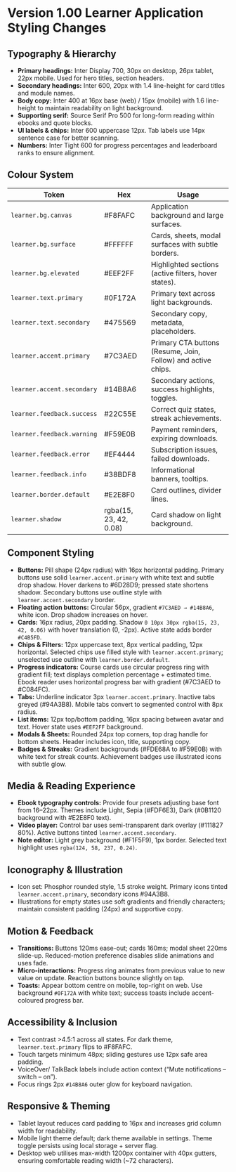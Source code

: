 # Version 1.00 Learner Application Styling Changes

## Typography & Hierarchy
- **Primary headings:** Inter Display 700, 30px on desktop, 26px tablet, 22px mobile. Used for hero titles, section headers.
- **Secondary headings:** Inter 600, 20px with 1.4 line-height for card titles and module names.
- **Body copy:** Inter 400 at 16px base (web) / 15px (mobile) with 1.6 line-height to maintain readability on light background.
- **Supporting serif:** Source Serif Pro 500 for long-form reading within ebooks and quote blocks.
- **UI labels & chips:** Inter 600 uppercase 12px. Tab labels use 14px sentence case for better scanning.
- **Numbers:** Inter Tight 600 for progress percentages and leaderboard ranks to ensure alignment.

## Colour System
| Token | Hex | Usage |
| --- | --- | --- |
| `learner.bg.canvas` | #F8FAFC | Application background and large surfaces. |
| `learner.bg.surface` | #FFFFFF | Cards, sheets, modal surfaces with subtle borders. |
| `learner.bg.elevated` | #EEF2FF | Highlighted sections (active filters, hover states). |
| `learner.text.primary` | #0F172A | Primary text across light backgrounds. |
| `learner.text.secondary` | #475569 | Secondary copy, metadata, placeholders. |
| `learner.accent.primary` | #7C3AED | Primary CTA buttons (Resume, Join, Follow) and active chips. |
| `learner.accent.secondary` | #14B8A6 | Secondary actions, success highlights, toggles. |
| `learner.feedback.success` | #22C55E | Correct quiz states, streak achievements. |
| `learner.feedback.warning` | #F59E0B | Payment reminders, expiring downloads. |
| `learner.feedback.error` | #EF4444 | Subscription issues, failed downloads. |
| `learner.feedback.info` | #38BDF8 | Informational banners, tooltips. |
| `learner.border.default` | #E2E8F0 | Card outlines, divider lines. |
| `learner.shadow` | rgba(15, 23, 42, 0.08) | Card shadow on light background. |

## Component Styling
- **Buttons:** Pill shape (24px radius) with 16px horizontal padding. Primary buttons use solid `learner.accent.primary` with white text and subtle drop shadow. Hover darkens to #6D28D9; pressed state shortens shadow. Secondary buttons use outline style with `learner.accent.secondary` border.
- **Floating action buttons:** Circular 56px, gradient `#7C3AED → #14B8A6`, white icon. Drop shadow increases on hover.
- **Cards:** 16px radius, 20px padding. Shadow `0 10px 30px rgba(15, 23, 42, 0.06)` with hover translation (0, -2px). Active state adds border `#C4B5FD`.
- **Chips & Filters:** 12px uppercase text, 8px vertical padding, 12px horizontal. Selected chips use filled style with `learner.accent.primary`; unselected use outline with `learner.border.default`.
- **Progress indicators:** Course cards use circular progress ring with gradient fill; text displays completion percentage + estimated time. Ebook reader uses horizontal progress bar with gradient (#7C3AED to #C084FC).
- **Tabs:** Underline indicator 3px `learner.accent.primary`. Inactive tabs greyed (#94A3B8). Mobile tabs convert to segmented control with 8px radius.
- **List items:** 12px top/bottom padding, 16px spacing between avatar and text. Hover state uses `#EEF2FF` background.
- **Modals & Sheets:** Rounded 24px top corners, top drag handle for bottom sheets. Header includes icon, title, supporting copy.
- **Badges & Streaks:** Gradient backgrounds (#FDE68A to #F59E0B) with white text for streak counts. Achievement badges use illustrated icons with subtle glow.

## Media & Reading Experience
- **Ebook typography controls:** Provide four presets adjusting base font from 16–22px. Themes include Light, Sepia (#FDF6E3), Dark (#0B1120 background with #E2E8F0 text).
- **Video player:** Control bar uses semi-transparent dark overlay (#111827 80%). Active buttons tinted `learner.accent.secondary`.
- **Note editor:** Light grey background (#F1F5F9), 1px border. Selected text highlight uses `rgba(124, 58, 237, 0.24)`.

## Iconography & Illustration
- Icon set: Phosphor rounded style, 1.5 stroke weight. Primary icons tinted `learner.accent.primary`, secondary icons #94A3B8.
- Illustrations for empty states use soft gradients and friendly characters; maintain consistent padding (24px) and supportive copy.

## Motion & Feedback
- **Transitions:** Buttons 120ms ease-out; cards 160ms; modal sheet 220ms slide-up. Reduced-motion preference disables slide animations and uses fade.
- **Micro-interactions:** Progress ring animates from previous value to new value on update. Reaction buttons bounce slightly on tap.
- **Toasts:** Appear bottom centre on mobile, top-right on web. Use background `#0F172A` with white text; success toasts include accent-coloured progress bar.

## Accessibility & Inclusion
- Text contrast >4.5:1 across all states. For dark theme, `learner.text.primary` flips to #F8FAFC.
- Touch targets minimum 48px; sliding gestures use 12px safe area padding.
- VoiceOver/ TalkBack labels include action context (“Mute notifications – switch – on”).
- Focus rings 2px `#14B8A6` outer glow for keyboard navigation.

## Responsive & Theming
- Tablet layout reduces card padding to 16px and increases grid column width for readability.
- Mobile light theme default; dark theme available in settings. Theme toggle persists using local storage + server flag.
- Desktop web utilises max-width 1200px container with 40px gutters, ensuring comfortable reading width (~72 characters).
